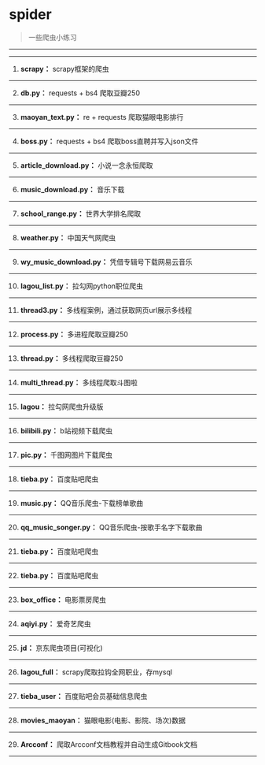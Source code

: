 # spider
>一些爬虫小练习
---
---
1. __scrapy：__ scrapy框架的爬虫
---
2. __db.py：__  requests + bs4 爬取豆瓣250
---
3. __maoyan_text.py：__  re + requests 爬取猫眼电影排行
---
4. __boss.py：__ requests + bs4 爬取boss直聘并写入json文件
---
5. __article_download.py：__ 小说一念永恒爬取
---
6. __music_download.py：__ 音乐下载
---
7. __school_range.py：__ 世界大学排名爬取
---
8. __weather.py：__ 中国天气网爬虫
---
9. __wy_music_download.py：__ 凭借专辑号下载网易云音乐
---
10. __lagou_list.py：__ 拉勾网python职位爬虫
---
11. __thread3.py：__ 多线程案例，通过获取网页url展示多线程
---
12. __process.py：__ 多进程爬取豆瓣250
---
13. __thread.py：__ 多线程爬取豆瓣250
---
14. __multi_thread.py：__ 多线程爬取斗图啦
---
15. __lagou：__ 拉勾网爬虫升级版
---
16. __bilibili.py：__ b站视频下载爬虫
---
17. __pic.py：__ 千图网图片下载爬虫
---
18. __tieba.py：__ 百度贴吧爬虫
---
19. __music.py：__ QQ音乐爬虫-下载榜单歌曲
---
20. __qq_music_songer.py：__ QQ音乐爬虫-按歌手名字下载歌曲
---
21. __tieba.py：__ 百度贴吧爬虫
---
22. __tieba.py：__ 百度贴吧爬虫
---
23. __box_office：__ 电影票房爬虫
---
24. __aqiyi.py：__ 爱奇艺爬虫
---
25. __jd：__ 京东爬虫项目(可视化)
---
26. __lagou_full：__ scrapy爬取拉钩全网职业，存mysql
---
27. __tieba_user：__ 百度贴吧会员基础信息爬虫
---
28. __movies_maoyan：__ 猫眼电影(电影、影院、场次)数据
---
29. __Arcconf：__ 爬取Arcconf文档教程并自动生成Gitbook文档
---



